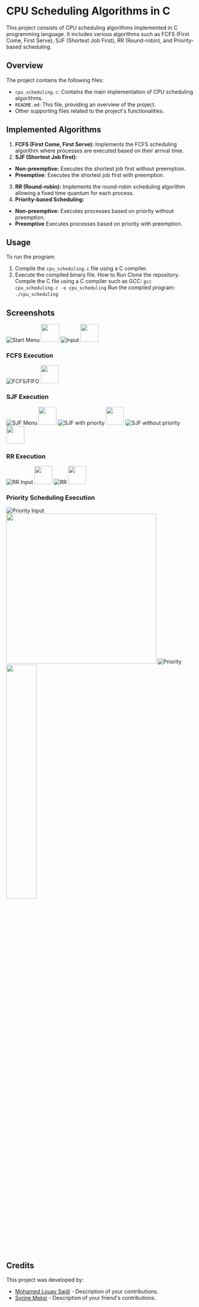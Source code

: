 # CPU Scheduling Algorithms in C
This project consists of CPU scheduling algorithms implemented in C programming language. It includes various algorithms such as FCFS (First Come, First Serve), SJF (Shortest Job First), RR (Round-robin), and Priority-based scheduling.

## Overview
The project contains the following files:

- `cpu_scheduling.c`: Contains the main implementation of CPU scheduling algorithms.
- `README.md`: This file, providing an overview of the project.
- Other supporting files related to the project's functionalities.
## Implemented Algorithms
1. **FCFS (First Come, First Serve):** Implements the FCFS scheduling algorithm where processes are executed based on their arrival time.
2. **SJF (Shortest Job First):**
- **Non-preemptive:** Executes the shortest job first without preemption.
- **Preemptive**: Executes the shortest job first with preemption.
3. **RR (Round-robin):** Implements the round-robin scheduling algorithm allowing a fixed time quantum for each process.
4. **Priority-based Scheduling:**
- **Non-preemptive:** Executes processes based on priority without preemption.
- **Preemptive** Executes processes based on priority with preemption.
## Usage
To run the program:

1. Compile the `cpu_scheduling.c` file using a C compiler.
2. Execute the compiled binary file.
How to Run
Clone the repository.
Compile the C file using a C compiler such as GCC: `gcc cpu_scheduling.c -o cpu_scheduling`
Run the compiled program: `./cpu_scheduling`
## Screenshots
![Start Menu](Screenshots/startmenu.png)
<img src="Screenshots/startmenu.png" width="48">
![Input](Screenshots/input.png)
<img src="Screenshots/input.png" width="48">
### FCFS Execution
![FCFS/FIFO](Screenshots/fcfs-fifo.png)
<img src="Screenshots/fcfs-fifo.png" width="48">
### SJF Execution
![SJF Menu](Screenshots/menusjf.png)
<img src="Screenshots/menusjf.png" width="48">
![SJF with priority](Screenshots/sjf1.png)
<img src="Screenshots/sjf1.png" width="48">
![SJF without priority](Screenshots/sjf2.png)
<img src="Screenshots/sjf2.png" width="48">
### RR Execution
![RR Input](Screenshots/inputrr.png)
<img src="Screenshots/inputrr.png" width="48">
![RR](Screenshots/rr.png)
<img src="Screenshots/rr.png" width="48">
### Priority Scheduling Execution
![Priority Input](Screenshots/inputprio.png)
<img src="Screenshots/inputprio.png" width="400">
![Priority](Screenshots/prio.png)
<img src="Screenshots/prio.png" width="40%">
## Credits

This project was developed by:
- [Mohamed Louay Saidi](https://github.com/MohamedLouaySaidi) - Description of your contributions.
- [Syrine Meksi](https://github.com/MeksiSyrine) - Description of your friend's contributions.
